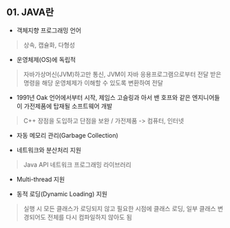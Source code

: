 ## 01. JAVA란

- 객체지향 프로그래밍 언어
> 상속, 캡슐화, 다형성
  
- 운영체제(OS)에 독립적
> 자바가상머신(JVM)하고만 통신, JVM이 자바 응용프로그램으로부터 전달 받은 명령을 해당 운영체제가 이해할 수 있도록 변환하여 전달
  
- 1991년 Oak 언어에서부터 시작, 제임스 고슬링과 아서 밴 호프와 같은 엔지니어들이 가전제품에 탑재될 소프트웨어 개발
> C++ 장점을 도입하고 단점을 보완 / 가전제품 -> 컴퓨터, 인터넷

- 자동 메모리 관리(Garbage Collection)

- 네트워크와 분산처리 지원
> Java API 네트워크 프로그래밍 라이브러리

- Multi-thread 지원

- 동적 로딩(Dynamic Loading) 지원
> 실행 시 모든 클래스가 로딩되지 않고 필요한 시점에 클래스 로딩, 일부 클래스 변경되어도 전체를 다시 컴파일하지 않아도 됨

